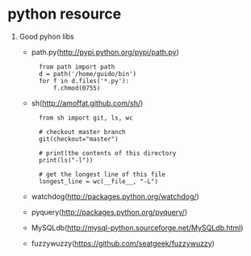 python resource
================

1. Good pyhon libs
    - path.py(http://pypi.python.org/pypi/path.py)

            from path import path
            d = path('/home/guido/bin')
            for f in d.files('*.py'):
                f.chmod(0755)

    - sh(http://amoffat.github.com/sh/)

            from sh import git, ls, wc

            # checkout master branch
            git(checkout="master")

            # print(the contents of this directory
            print(ls("-l"))

            # get the longest line of this file
            longest_line = wc(__file__, "-L")

    - watchdog(http://packages.python.org/watchdog/)
    - pyquery(http://packages.python.org/pyquery/)
    - MySQLdb(http://mysql-python.sourceforge.net/MySQLdb.html)
    - fuzzywuzzy(https://github.com/seatgeek/fuzzywuzzy)
